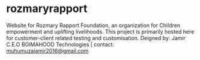# rozmaryrapport
Website for Rozmary Rapport Foundation, an organization for Children empowerment and uplifting livelihoods.
This project is primarily hosted here for customer-client related testing and customisation.
Deigned by: Jamir C.E.O BGIMAHOOD Technologies | contact: muhumuzajamir2016@gmail.com

